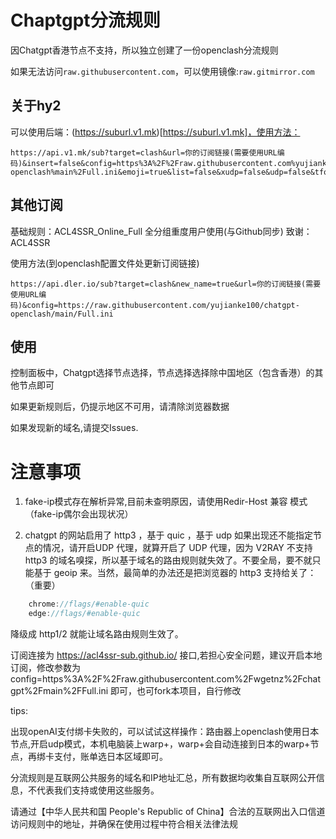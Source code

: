 # Chaptgpt分流规则

因Chatgpt香港节点不支持，所以独立创建了一份openclash分流规则

如果无法访问`raw.githubusercontent.com`，可以使用镜像:`raw.gitmirror.com`

## 关于hy2

可以使用后端：(https://suburl.v1.mk)[https://suburl.v1.mk]，使用方法：
```
https://api.v1.mk/sub?target=clash&url=你的订阅链接(需要使用URL编码)&insert=false&config=https%3A%2F%2Fraw.githubusercontent.com%yujianke100%chatgpt-openclash%main%2Full.ini&emoji=true&list=false&xudp=false&udp=false&tfo=false&expand=true&scv=false&fdn=false&new_name=true
```

## 其他订阅

基础规则：ACL4SSR_Online_Full 全分组重度用户使用(与Github同步)  致谢：ACL4SSR

使用方法(到openclash配置文件处更新订阅链接)

    https://api.dler.io/sub?target=clash&new_name=true&url=你的订阅链接(需要使用URL编码)&config=https://raw.githubusercontent.com/yujianke100/chatgpt-openclash/main/Full.ini

## 使用
    
控制面板中，Chatgpt选择节点选择，节点选择选择除中国地区（包含香港）的其他节点即可

如果更新规则后，仍提示地区不可用，请清除浏览器数据


如果发现新的域名,请提交Issues.


# 注意事项
1. fake-ip模式存在解析异常,目前未查明原因，请使用Redir-Host 兼容 模式（fake-ip偶尔会出现状况）

2. chatgpt 的网站启用了 http3 ，基于 quic ，基于 udp 如果出现还不能指定节点的情况，请开启UDP 代理，就算开启了 UDP 代理，因为 V2RAY 不支持 http3 的域名嗅探，所以基于域名的路由规则就失效了。不要全局，要不就只能基于 geoip 来。当然，最简单的办法还是把浏览器的 http3 支持给关了：（重要）

```csharp
    chrome://flags/#enable-quic
    edge://flags/#enable-quic
```
    
降级成 http1/2 就能让域名路由规则生效了。

订阅连接为 https://acl4ssr-sub.github.io/  接口,若担心安全问题，建议开启本地订阅，修改参数为 config=https%3A%2F%2Fraw.githubusercontent.com%2Fwgetnz%2Fchatgpt%2Fmain%2FFull.ini 即可，也可fork本项目，自行修改


tips:

出现openAI支付绑卡失败的，可以试试这样操作：路由器上openclash使用日本节点,开启udp模式，本机电脑装上warp+，warp+会自动连接到日本的warp+节点，再绑卡支付，账单选日本区域即可。


分流规则是互联网公共服务的域名和IP地址汇总，所有数据均收集自互联网公开信息，不代表我们支持或使用这些服务。

请通过【中华人民共和国 People's Republic of China】合法的互联网出入口信道访问规则中的地址，并确保在使用过程中符合相关法律法规
